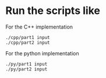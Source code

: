 # Run the scripts like

For the C++ implementation
```
./cpp/part1 input
./cpp/part2 input
```

For the python implementation
```
./py/part1 input
./py/part2 input
```
